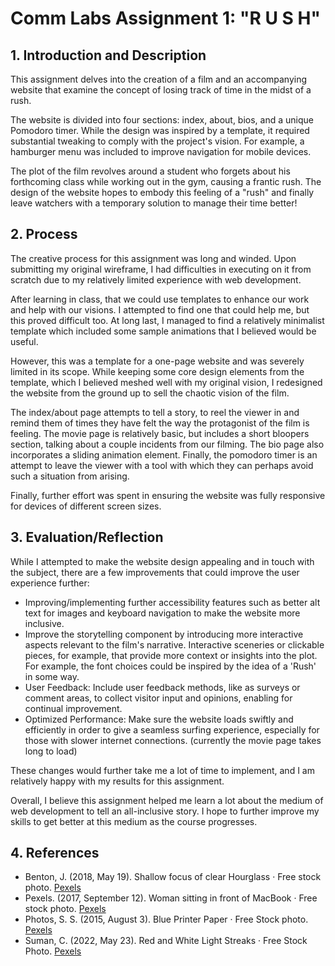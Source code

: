 # Comm Labs Assignment 1: "R U S H"

## 1. Introduction and Description

This assignment delves into the creation of a film and an accompanying website that examine the concept of losing track of time in the midst of a rush.

The website is divided into four sections: index, about, bios, and a unique Pomodoro timer. While the design was inspired by a template, it required substantial tweaking to comply with the project's vision. For example, a hamburger menu was included to improve navigation for mobile devices.

The plot of the film revolves around a student who forgets about his forthcoming class while working out in the gym, causing a frantic rush. The design of the website hopes to embody this feeling of a "rush" and finally leave watchers with a temporary solution to manage their time better!

## 2. Process

The creative process for this assignment was long and winded. Upon submitting my original wireframe, I had difficulties in executing on it from scratch due to my relatively limited experience with web development. 

After learning in class, that we could use templates to enhance our work and help with our visions. I attempted to find one that could help me, but this proved difficult too. At long last, I managed to find a relatively minimalist template which included some sample animations that I believed would be useful. 

However, this was a template for a one-page website and was severely limited in its scope. While keeping some core design elements from the template, which I believed meshed well with my original vision, I redesigned the website from the ground up to sell the chaotic vision of the film.

The index/about page attempts to tell a story, to reel the viewer in and remind them of times they have felt the way the protagonist of the film is feeling. The movie page is relatively basic, but includes a short bloopers section, talking about a couple incidents from our filming. The bio page also incorporates a sliding animation element. Finally, the pomodoro timer is an attempt to leave the viewer with a tool with which they can perhaps avoid such a situation from arising.

Finally, further effort was spent in ensuring the website was fully responsive for devices of different screen sizes.

## 3. Evaluation/Reflection

While I attempted to make the website design appealing and in touch with the subject, there are a few improvements that could improve the user experience further:

- Improving/implementing further accessibility features such as better alt text for images and keyboard navigation to make the website more inclusive.
- Improve the storytelling component by introducing more interactive aspects relevant to the film's narrative. Interactive sceneries or clickable pieces, for example, that provide more context or insights into the plot. For example, the font choices could be inspired by the idea of a 'Rush' in some way.
- User Feedback: Include user feedback methods, like as surveys or comment areas, to collect visitor input and opinions, enabling for continual improvement.
- Optimized Performance: Make sure the website loads swiftly and efficiently in order to give a seamless surfing experience, especially for those with slower internet connections. (currently the movie page takes long to load)

These changes would further take me a lot of time to implement, and I am relatively happy with my results for this assignment.

Overall, I believe this assignment helped me learn a lot about the medium of web development to tell an all-inclusive story. I hope to further improve my skills to get better at this medium as the course progresses.

## 4. References

- Benton, J. (2018, May 19). Shallow focus of clear Hourglass · Free stock photo. [Pexels](https://www.pexels.com/photo/shallow-focus-of-clear-hourglass-1095601/)
- Pexels. (2017, September 12). Woman sitting in front of MacBook · Free stock photo. [Pexels](https://www.pexels.com/photo/woman-sitting-in-front-of-macbook-313690/)
- Photos, S. S. (2015, August 3). Blue Printer Paper · Free Stock photo. [Pexels](https://www.pexels.com/photo/blue-printer-paper-7376/)
- Suman, C. (2022, May 23). Red and White Light Streaks · Free Stock Photo. [Pexels](https://www.pexels.com/photo/red-and-white-light-streaks-12233069/)